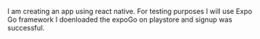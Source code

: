 I am creating an app using react native. For testing purposes I will use Expo Go framework
I doenloaded the expoGo on playstore and signup was successful.